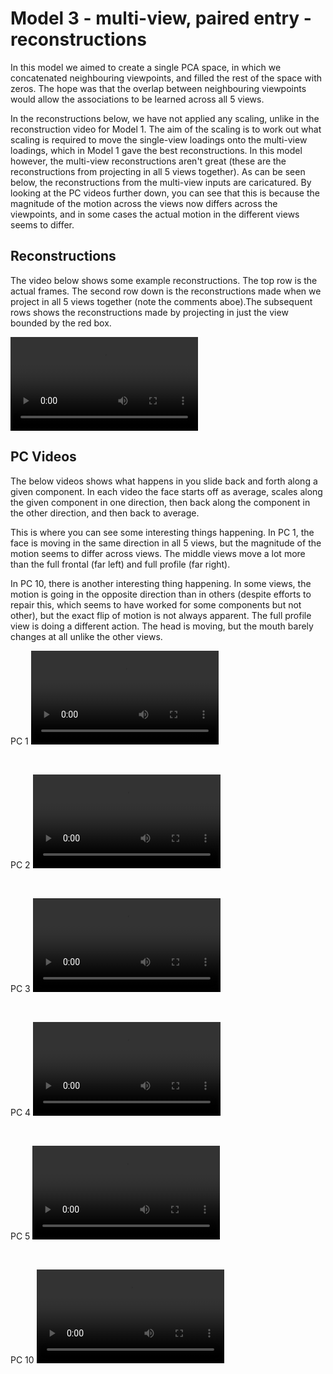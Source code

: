 # Model 3 - multi-view, paired entry - reconstructions

In this model we aimed to create a single PCA space, in which we concatenated neighbouring viewpoints, and filled the rest of the space with zeros. The hope was that the overlap between neighbouring viewpoints would allow the associations to be learned across all 5 views.

In the reconstructions below, we have not applied any scaling, unlike in the reconstruction video for Model 1. The aim of the scaling is to work out what scaling is required to move the single-view loadings onto the multi-view loadings, which in Model 1 gave the best reconstructions. In this model however, the multi-view reconstructions aren't great (these are the reconstructions from projecting in all 5 views together). As can be seen below, the reconstructions from the multi-view inputs are caricatured. By looking at the PC videos further down, you can see that this is because the magnitude of the motion across the views now differs across the viewpoints, and in some cases the actual motion in the different views seems to differ.

## Reconstructions
The video below shows some example reconstructions. The top row is the actual frames. The second row down is the reconstructions made when we project in all 5 views together (note the comments aboe).The subsequent rows shows the reconstructions made by projecting in just the view bounded by the red box.

<video src="https://user-images.githubusercontent.com/58479570/235633802-01b2b6d0-b060-45d0-923e-232d043395a5.mp4" controls="controls" style="max-width: 730px;">
</video>

<br>


## PC Videos
The below videos shows what happens in you slide back and forth along a given component. In each video the face starts off as average, scales along the given component in one direction, then back along the component in the other direction, and then back to average.

This is where you can see some interesting things happening. In PC 1, the face is moving in the same direction in all 5 views, but the magnitude of the motion seems to differ across views. The middle views move a lot more than the full frontal (far left) and full profile (far right).

In PC 10, there is another interesting thing happening. In some views, the motion is going in the opposite direction than in others (despite efforts to repair this, which seems to have worked for some components but not other), but the exact flip of motion is not always apparent. The full profile view is doing a different action. The head is moving, but the mouth barely changes at all unlike the other views.

PC 1
<video src="https://user-images.githubusercontent.com/58479570/235632933-d5592074-187d-4b82-a10f-bb9ee75452e8.mp4" controls="controls" style="max-width: 730px;">
</video>

<br>

PC 2
<video src="https://user-images.githubusercontent.com/58479570/235632953-6e825505-4657-4781-9300-59e5221831bd.mp4" controls="controls" style="max-width: 730px;">
</video>

<br>

PC 3
<video src="https://user-images.githubusercontent.com/58479570/235632976-aeff1c96-52fb-4515-85af-4cb98a483d25.mp4" controls="controls" style="max-width: 730px;">
</video>

<br>

PC 4
<video src="https://user-images.githubusercontent.com/58479570/235633007-5a09b592-efa6-4c73-831a-8b3fd9127336.mp4" controls="controls" style="max-width: 730px;">
</video>

<br>

PC 5
<video src="https://user-images.githubusercontent.com/58479570/235633027-a17c1792-2157-4059-9140-c9903e528a27.mp4" controls="controls" style="max-width: 730px;">
</video>

<br>

PC 10
<video src="https://user-images.githubusercontent.com/58479570/235635144-82dcbfa6-c234-4ea3-9656-2fb2df3a421e.mp4" controls="controls" style="max-width: 730px;">
</video>


<br>




            
            
